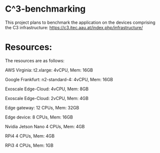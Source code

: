 # C^3-benchmarking

This project plans to benchmark the application on the devices comprising the C3 infrastructure:
https://c3.itec.aau.at/index.php/infrastructure/


# Resources:

The resources are as follows:

AWS Virginia: 	  t2.xlarge:      4vCPU, Mem: 16GB

Google Frankfurt: n2-standard-4:  4vCPU, Mem: 16GB

Exoscale Edge-Cloud: 		          4vCPU, Mem: 8GB

Exoscale Edge-Cloud:              2vCPU, Mem: 4GB

Edge gateway:                     12 CPUs, Mem: 32GB

Edge device:			       		      8 CPUs, Mem: 16GB

Nvidia Jetson Nano				        4 CPUs, Mem: 4GB

RPi4    	  							        4 CPUs, Mem: 4GB

RPi3  	  	  						        4 CPUs, Mem: 1GB
